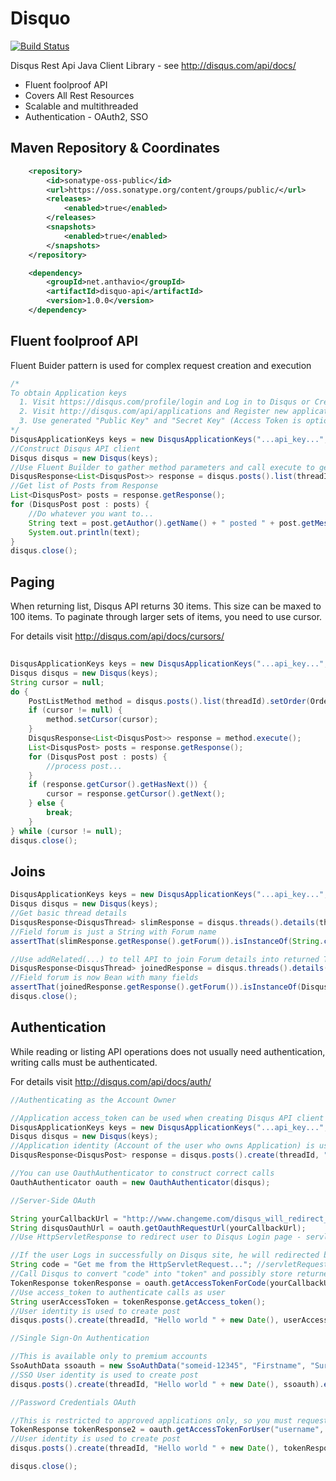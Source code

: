 Disquo
======
[![Build Status](https://vanek.ci.cloudbees.com/buildStatus/icon?job=disquo-snapshot)](https://vanek.ci.cloudbees.com/job/disquo-snapshot/)

Disqus Rest Api Java Client Library - see http://disqus.com/api/docs/

* Fluent foolproof API
* Covers All Rest Resources
* Scalable and multithreaded
* Authentication - OAuth2, SSO


Maven Repository & Coordinates
-------------

```xml
    <repository>
        <id>sonatype-oss-public</id>
        <url>https://oss.sonatype.org/content/groups/public/</url>
        <releases>
            <enabled>true</enabled>
        </releases>
        <snapshots>
            <enabled>true</enabled>
        </snapshots>
    </repository>
```

```xml
    <dependency>
        <groupId>net.anthavio</groupId>
        <artifactId>disquo-api</artifactId>
        <version>1.0.0</version>
    </dependency>
```


Fluent foolproof API
-------------
Fluent Buider pattern is used for complex request creation and execution

```java
/*
To obtain Application keys
  1. Visit https://disqus.com/profile/login and Log in to Disqus or Create an Account
  2. Visit http://disqus.com/api/applications and Register new application
  3. Use generated "Public Key" and "Secret Key" (Access Token is optional)
*/
DisqusApplicationKeys keys = new DisqusApplicationKeys("...api_key...", "...secret_key...");
//Construct Disqus API client
Disqus disqus = new Disqus(keys);
//Use Fluent Builder to gather method parameters and call execute to get Response 
DisqusResponse<List<DisqusPost>> response = disqus.posts().list(threadId).execute();
//Get list of Posts from Response
List<DisqusPost> posts = response.getResponse();
for (DisqusPost post : posts) {
	//Do whatever you want to...
	String text = post.getAuthor().getName() + " posted " + post.getMessage();
	System.out.println(text);
}
disqus.close();
```

Paging
-------------
When returning list, Disqus API returns 30 items. This size can be maxed to 100 items. 
To paginate through larger sets of items, you need to use cursor.

For details visit http://disqus.com/api/docs/cursors/

```java
			
DisqusApplicationKeys keys = new DisqusApplicationKeys("...api_key...", "...secret_key...");
Disqus disqus = new Disqus(keys);
String cursor = null;
do {
	PostListMethod method = disqus.posts().list(threadId).setOrder(Order.desc).setLimit(10);
	if (cursor != null) {
		method.setCursor(cursor);
	}
	DisqusResponse<List<DisqusPost>> response = method.execute();
	List<DisqusPost> posts = response.getResponse();
	for (DisqusPost post : posts) {
		//process post...
	}
	if (response.getCursor().getHasNext()) {
		cursor = response.getCursor().getNext();
	} else {
		break;
	}
} while (cursor != null);
disqus.close();
```

Joins
--------------


```java
DisqusApplicationKeys keys = new DisqusApplicationKeys("...api_key...", "...secret_key...");
Disqus disqus = new Disqus(keys);
//Get basic thread details
DisqusResponse<DisqusThread> slimResponse = disqus.threads().details(threadId).execute();
//Field forum is just a String with Forum name
assertThat(slimResponse.getResponse().getForum()).isInstanceOf(String.class);

//Use addRelated(...) to tell API to join Forum details into returned Thread object 
DisqusResponse<DisqusThread> joinedResponse = disqus.threads().details(threadId).addRelated(Related.forum).execute();
//Field forum is now Bean with many fields
assertThat(joinedResponse.getResponse().getForum()).isInstanceOf(DisqusForum.class);
disqus.close();
```

Authentication
-------------
While reading or listing API operations does not usually need authentication, writing calls must be authenticated.

For details visit http://disqus.com/api/docs/auth/

```java
//Authenticating as the Account Owner

//Application access_token can be used when creating Disqus API client optionaly
DisqusApplicationKeys keys = new DisqusApplicationKeys("...api_key...", "...secret_key...", "...access_token...");
Disqus disqus = new Disqus(keys);
//Application identity (Account of the user who owns Application) is used to create post
DisqusResponse<DisqusPost> response = disqus.posts().create(threadId, "Hello world " + new Date()).execute();

//You can use OauthAuthenticator to construct correct calls 
OauthAuthenticator oauth = new OauthAuthenticator(disqus);

//Server-Side OAuth

String yourCallbackUrl = "http://www.changeme.com/disqus_will_redirect_user_here_after_login";
String disqusOauthUrl = oauth.getOauthRequestUrl(yourCallbackUrl);
//Use HttpServletResponse to redirect user to Disqus Login page - servletResponse.sendRedirect(disqusOauthUrl);

//If the user Logs in successfully on Disqus site, he will redirected back to the yourCallbackUrl with code http parameter
String code = "Get me from the HttpServletRequest..."; //servletRequest.getParameter("code")
//Call Disqus to convert "code" into "token" and possibly store returned TokenResponse in HttpSession 
TokenResponse tokenResponse = oauth.getAccessTokenForCode(yourCallbackUrl, code);
//Use access_token to authenticate calls as user 
String userAccessToken = tokenResponse.getAccess_token();
//User identity is used to create post
disqus.posts().create(threadId, "Hello world " + new Date(), userAccessToken);

//Single Sign-On Authentication

//This is available only to premium accounts
SsoAuthData ssoauth = new SsoAuthData("someid-12345", "Firstname", "Surname");
//SSO User identity is used to create post
disqus.posts().create(threadId, "Hello world " + new Date(), ssoauth).execute();

//Password Credentials OAuth

//This is restricted to approved applications only, so you must request access first.
TokenResponse tokenResponse2 = oauth.getAccessTokenForUser("username", "password");
//User identity is used to create post
disqus.posts().create(threadId, "Hello world " + new Date(), tokenResponse2.getAccess_token());

disqus.close();
```
